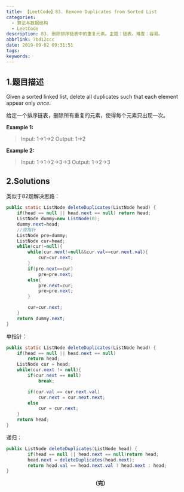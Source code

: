 ```yaml
---
title: 【LeetCode】83. Remove Duplicates from Sorted List
categories:
  - 算法与数据结构
  - LeetCode
description: 83. 删除排序链表中的重复元素。主题：链表。难度：容易。
abbrlink: 7bd12ccc
date: 2019-09-02 09:31:51
tags:
keywords:
---
```


## 1.题目描述

Given a sorted linked list, delete all duplicates such that each element appear only *once*.

给定一个排序链表，删除所有重复的元素，使得每个元素只出现一次。

**Example 1:**

> Input: 1->1->2
> Output: 1->2

**Example 2:**

> Input: 1->1->2->3->3
> Output: 1->2->3

## 2.Solutions

类似于82题解决思路：

~~~java
public static ListNode deleteDuplicates(ListNode head) {
    if(head == null || head.next == null) return head;
    ListNode dummy=new ListNode(0);
    dummy.next=head;
    //双指针
    ListNode pre=dummy;
    ListNode cur=head;
    while(cur!=null){
        while(cur.next!=null&&cur.val==cur.next.val){
            cur=cur.next;
        }
        if(pre.next==cur)
            pre=pre.next;
        else{
            pre.next=cur;
            pre=pre.next;
        }

        cur=cur.next;
    }
    return dummy.next;
}
~~~

单指针：

~~~java
public static ListNode deleteDuplicates(ListNode head) {
    if(head == null || head.next == null) 
        return head;
    ListNode cur = head;
    while(cur.next != null){
        if(cur.next == null)
            break;

        if(cur.val == cur.next.val)
            cur.next = cur.next.next;
        else
            cur = cur.next;
    }
    return head;
}
~~~

递归：

~~~java
public ListNode deleteDuplicates(ListNode head) {
        if(head == null || head.next == null)return head;
        head.next = deleteDuplicates(head.next);
        return head.val == head.next.val ? head.next : head;
}
~~~

<center><font style="font-weight:bold">（完）</font></center>